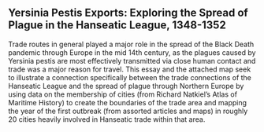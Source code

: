 <section id="test">

# Yersinia Pestis Exports: Exploring the Spread of Plague in the Hanseatic League, 1348-1352

Trade routes in general played a major role in the spread of the Black Death pandemic through Europe in the mid 14th century, as the plagues caused by Yersinia pestis are most effectively transmitted via close human contact and trade was a major reason for travel. This essay and the attached map seek to illustrate a connection specifically between the trade connections of the Hanseatic League and the spread of plague through Northern Europe by using data on the membership of cities (from Richard Natkiel’s Atlas of Maritime History) to create the boundaries of the trade area and mapping the year of the first outbreak (from assorted articles and maps) in roughly 20 cities heavily involved in Hanseatic trade within that area.



</section>
